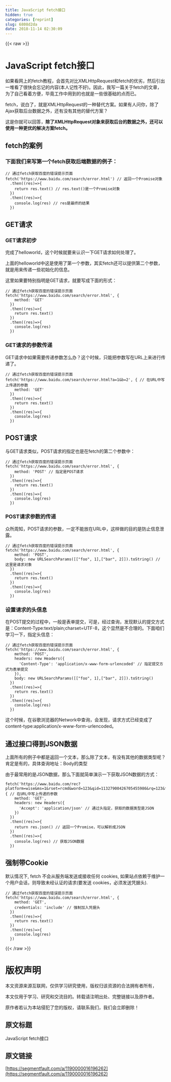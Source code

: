 ```yaml
---
title: JavaScript fetch接口
hidden: true
categories: [reprint]
slug: 6808d2da
date: 2018-11-14 02:30:09
---
```


{{< raw >}}
<h1>JavaScript fetch&#x63A5;&#x53E3;</h1><p>&#x5982;&#x679C;&#x770B;&#x7F51;&#x4E0A;&#x7684;fetch&#x6559;&#x7A0B;&#xFF0C;&#x4F1A;&#x9996;&#x5148;&#x5BF9;&#x6BD4;XMLHttpRequest&#x548C;fetch&#x7684;&#x4F18;&#x52A3;&#xFF0C;&#x7136;&#x540E;&#x5F15;&#x51FA;&#x4E00;&#x5806;&#x770B;&#x4E86;&#x5F88;&#x5FEB;&#x4F1A;&#x5FD8;&#x8BB0;&#x7684;&#x5185;&#x5BB9;(&#x672C;&#x4EBA;&#x8BB0;&#x6027;&#x4E0D;&#x597D;)&#x3002;&#x56E0;&#x6B64;&#xFF0C;&#x6211;&#x5199;&#x4E00;&#x7BC7;&#x5173;&#x4E8E;fetch&#x7684;&#x6587;&#x7AE0;&#xFF0C;&#x4E3A;&#x4E86;&#x81EA;&#x5DF1;&#x770B;&#x7740;&#x65B9;&#x4FBF;&#xFF0C;&#x6BD5;&#x7ADF;&#x5DE5;&#x4F5C;&#x4E2D;&#x7528;&#x5230;&#x7684;&#x4E5F;&#x5C31;&#x662F;&#x4E00;&#x4E9B;&#x5F88;&#x57FA;&#x7840;&#x7684;&#x70B9;&#x800C;&#x5DF2;&#x3002;</p><p>fetch&#xFF0C;&#x8BF4;&#x767D;&#x4E86;&#xFF0C;&#x5C31;&#x662F;XMLHttpRequest&#x7684;&#x4E00;&#x79CD;&#x66FF;&#x4EE3;&#x65B9;&#x6848;&#x3002;&#x5982;&#x679C;&#x6709;&#x4EBA;&#x95EE;&#x4F60;&#xFF0C;&#x9664;&#x4E86;Ajax&#x83B7;&#x53D6;&#x540E;&#x53F0;&#x6570;&#x636E;&#x4E4B;&#x5916;&#xFF0C;&#x8FD8;&#x6709;&#x6CA1;&#x6709;&#x5176;&#x4ED6;&#x7684;&#x66FF;&#x4EE3;&#x65B9;&#x6848;&#xFF1F;</p><p>&#x8FD9;&#x662F;&#x4F60;&#x5C31;&#x53EF;&#x4EE5;&#x56DE;&#x7B54;&#xFF0C;<strong>&#x9664;&#x4E86;XMLHttpRequest&#x5BF9;&#x8C61;&#x6765;&#x83B7;&#x53D6;&#x540E;&#x53F0;&#x7684;&#x6570;&#x636E;&#x4E4B;&#x5916;&#xFF0C;&#x8FD8;&#x53EF;&#x4EE5;&#x4F7F;&#x7528;&#x4E00;&#x79CD;&#x66F4;&#x4F18;&#x7684;&#x89E3;&#x51B3;&#x65B9;&#x6848;fetch&#x3002;</strong></p><h2>fetch&#x7684;&#x6848;&#x4F8B;</h2><h3>&#x4E0B;&#x9762;&#x6211;&#x4EEC;&#x6765;&#x5199;&#x7B2C;&#x4E00;&#x4E2A;fetch&#x83B7;&#x53D6;&#x540E;&#x7AEF;&#x6570;&#x636E;&#x7684;&#x4F8B;&#x5B50;&#xFF1A;</h3><pre><code>// &#x901A;&#x8FC7;fetch&#x83B7;&#x53D6;&#x767E;&#x5EA6;&#x7684;&#x9519;&#x8BEF;&#x63D0;&#x793A;&#x9875;&#x9762;
fetch(&apos;https://www.baidu.com/search/error.html&apos;) // &#x8FD4;&#x56DE;&#x4E00;&#x4E2A;Promise&#x5BF9;&#x8C61;
  .then((res)=&gt;{
    return res.text() // res.text()&#x662F;&#x4E00;&#x4E2A;Promise&#x5BF9;&#x8C61;
  })
  .then((res)=&gt;{
    console.log(res) // res&#x662F;&#x6700;&#x7EC8;&#x7684;&#x7ED3;&#x679C;
  })
</code></pre><h2>GET&#x8BF7;&#x6C42;</h2><h3>GET&#x8BF7;&#x6C42;&#x521D;&#x6B65;</h3><p>&#x5B8C;&#x6210;&#x4E86;helloworld&#xFF0C;&#x8FD9;&#x4E2A;&#x65F6;&#x5019;&#x5C31;&#x8981;&#x6765;&#x8BA4;&#x8BC6;&#x4E00;&#x4E0B;GET&#x8BF7;&#x6C42;&#x5982;&#x4F55;&#x5904;&#x7406;&#x4E86;&#x3002;</p><p>&#x4E0A;&#x9762;&#x7684;helloworld&#x4E2D;&#x8FD9;&#x662F;&#x4F7F;&#x7528;&#x4E86;&#x7B2C;&#x4E00;&#x4E2A;&#x53C2;&#x6570;&#xFF0C;&#x5176;&#x5B9E;fetch&#x8FD8;&#x53EF;&#x4EE5;&#x63D0;&#x4F9B;&#x7B2C;&#x4E8C;&#x4E2A;&#x53C2;&#x6570;&#xFF0C;&#x5C31;&#x662F;&#x7528;&#x6765;&#x4F20;&#x9012;&#x4E00;&#x4E9B;&#x521D;&#x59CB;&#x5316;&#x7684;&#x4FE1;&#x606F;&#x3002;</p><p>&#x8FD9;&#x91CC;&#x5982;&#x679C;&#x8981;&#x7279;&#x522B;&#x6307;&#x660E;&#x662F;GET&#x8BF7;&#x6C42;&#xFF0C;&#x5C31;&#x8981;&#x5199;&#x6210;&#x4E0B;&#x9762;&#x7684;&#x5F62;&#x5F0F;&#xFF1A;</p><pre><code>// &#x901A;&#x8FC7;fetch&#x83B7;&#x53D6;&#x767E;&#x5EA6;&#x7684;&#x9519;&#x8BEF;&#x63D0;&#x793A;&#x9875;&#x9762;
fetch(&apos;https://www.baidu.com/search/error.html&apos;, {
    method: &apos;GET&apos;
  })
  .then((res)=&gt;{
    return res.text()
  })
  .then((res)=&gt;{
    console.log(res)
  })</code></pre><h3>GET&#x8BF7;&#x6C42;&#x7684;&#x53C2;&#x6570;&#x4F20;&#x9012;</h3><p>GET&#x8BF7;&#x6C42;&#x4E2D;&#x5982;&#x679C;&#x9700;&#x8981;&#x4F20;&#x9012;&#x53C2;&#x6570;&#x600E;&#x4E48;&#x529E;&#xFF1F;&#x8FD9;&#x4E2A;&#x65F6;&#x5019;&#xFF0C;&#x53EA;&#x80FD;&#x628A;&#x53C2;&#x6570;&#x5199;&#x5728;URL&#x4E0A;&#x6765;&#x8FDB;&#x884C;&#x4F20;&#x9012;&#x4E86;&#x3002;</p><pre><code>// &#x901A;&#x8FC7;fetch&#x83B7;&#x53D6;&#x767E;&#x5EA6;&#x7684;&#x9519;&#x8BEF;&#x63D0;&#x793A;&#x9875;&#x9762;
fetch(&apos;https://www.baidu.com/search/error.html?a=1&amp;b=2&apos;, { // &#x5728;URL&#x4E2D;&#x5199;&#x4E0A;&#x4F20;&#x9012;&#x7684;&#x53C2;&#x6570;
    method: &apos;GET&apos;
  })
  .then((res)=&gt;{
    return res.text()
  })
  .then((res)=&gt;{
    console.log(res)
  })</code></pre><h2>POST&#x8BF7;&#x6C42;</h2><p>&#x4E0E;GET&#x8BF7;&#x6C42;&#x7C7B;&#x4F3C;&#xFF0C;POST&#x8BF7;&#x6C42;&#x7684;&#x6307;&#x5B9A;&#x4E5F;&#x662F;&#x5728;fetch&#x7684;&#x7B2C;&#x4E8C;&#x4E2A;&#x53C2;&#x6570;&#x4E2D;&#xFF1A;</p><pre><code>// &#x901A;&#x8FC7;fetch&#x83B7;&#x53D6;&#x767E;&#x5EA6;&#x7684;&#x9519;&#x8BEF;&#x63D0;&#x793A;&#x9875;&#x9762;
fetch(&apos;https://www.baidu.com/search/error.html&apos;, {
    method: &apos;POST&apos; // &#x6307;&#x5B9A;&#x662F;POST&#x8BF7;&#x6C42;
  })
  .then((res)=&gt;{
    return res.text()
  })
  .then((res)=&gt;{
    console.log(res)
  })</code></pre><h3>POST&#x8BF7;&#x6C42;&#x53C2;&#x6570;&#x7684;&#x4F20;&#x9012;</h3><p>&#x4F17;&#x6240;&#x5468;&#x77E5;&#xFF0C;POST&#x8BF7;&#x6C42;&#x7684;&#x53C2;&#x6570;&#xFF0C;&#x4E00;&#x5B9A;&#x4E0D;&#x80FD;&#x653E;&#x5728;URL&#x4E2D;&#xFF0C;&#x8FD9;&#x6837;&#x505A;&#x7684;&#x76EE;&#x7684;&#x662F;&#x9632;&#x6B62;&#x4FE1;&#x606F;&#x6CC4;&#x9732;&#x3002;</p><pre><code>// &#x901A;&#x8FC7;fetch&#x83B7;&#x53D6;&#x767E;&#x5EA6;&#x7684;&#x9519;&#x8BEF;&#x63D0;&#x793A;&#x9875;&#x9762;
fetch(&apos;https://www.baidu.com/search/error.html&apos;, {
    method: &apos;POST&apos;,
    body: new URLSearchParams([[&quot;foo&quot;, 1],[&quot;bar&quot;, 2]]).toString() // &#x8FD9;&#x91CC;&#x662F;&#x8BF7;&#x6C42;&#x5BF9;&#x8C61;
  })
  .then((res)=&gt;{
    return res.text()
  })
  .then((res)=&gt;{
    console.log(res)
  })</code></pre><h3>&#x8BBE;&#x7F6E;&#x8BF7;&#x6C42;&#x7684;&#x5934;&#x4FE1;&#x606F;</h3><p>&#x5728;POST&#x63D0;&#x4EA4;&#x7684;&#x8FC7;&#x7A0B;&#x4E2D;&#xFF0C;&#x4E00;&#x822C;&#x662F;&#x8868;&#x5355;&#x63D0;&#x4EA4;&#xFF0C;&#x53EF;&#x662F;&#xFF0C;&#x7ECF;&#x8FC7;&#x67E5;&#x8BE2;&#xFF0C;&#x53D1;&#x73B0;&#x9ED8;&#x8BA4;&#x7684;&#x63D0;&#x4EA4;&#x65B9;&#x5F0F;&#x662F;&#xFF1A;Content-Type:text/plain;charset=UTF-8&#xFF0C;&#x8FD9;&#x4E2A;&#x663E;&#x7136;&#x662F;&#x4E0D;&#x5408;&#x7406;&#x7684;&#x3002;&#x4E0B;&#x9762;&#x54B1;&#x4EEC;&#x5B66;&#x4E60;&#x4E00;&#x4E0B;&#xFF0C;&#x6307;&#x5B9A;&#x5934;&#x4FE1;&#x606F;&#xFF1A;</p><pre><code>// &#x901A;&#x8FC7;fetch&#x83B7;&#x53D6;&#x767E;&#x5EA6;&#x7684;&#x9519;&#x8BEF;&#x63D0;&#x793A;&#x9875;&#x9762;
fetch(&apos;https://www.baidu.com/search/error.html&apos;, {
    method: &apos;POST&apos;,
    headers: new Headers({
      &apos;Content-Type&apos;: &apos;application/x-www-form-urlencoded&apos; // &#x6307;&#x5B9A;&#x63D0;&#x4EA4;&#x65B9;&#x5F0F;&#x4E3A;&#x8868;&#x5355;&#x63D0;&#x4EA4;
    }),
    body: new URLSearchParams([[&quot;foo&quot;, 1],[&quot;bar&quot;, 2]]).toString()
  })
  .then((res)=&gt;{
    return res.text()
  })
  .then((res)=&gt;{
    console.log(res)
  })</code></pre><p>&#x8FD9;&#x4E2A;&#x65F6;&#x5019;&#xFF0C;&#x5728;&#x8C37;&#x6B4C;&#x6D4F;&#x89C8;&#x5668;&#x7684;Network&#x4E2D;&#x67E5;&#x8BE2;&#xFF0C;&#x4F1A;&#x53D1;&#x73B0;&#xFF0C;&#x8BF7;&#x6C42;&#x65B9;&#x5F0F;&#x5DF2;&#x7ECF;&#x53D8;&#x6210;&#x4E86;content-type:application/x-www-form-urlencoded&#x3002;</p><h2>&#x901A;&#x8FC7;&#x63A5;&#x53E3;&#x5F97;&#x5230;JSON&#x6570;&#x636E;</h2><p>&#x4E0A;&#x9762;&#x6240;&#x6709;&#x7684;&#x4F8B;&#x5B50;&#x4E2D;&#x90FD;&#x662F;&#x8FD4;&#x56DE;&#x4E00;&#x4E2A;&#x6587;&#x672C;&#xFF0C;&#x90A3;&#x4E48;&#x9664;&#x4E86;&#x6587;&#x672C;&#xFF0C;&#x6709;&#x6CA1;&#x6709;&#x5176;&#x4ED6;&#x7684;&#x6570;&#x636E;&#x7C7B;&#x578B;&#x5462;&#xFF1F;&#x80AF;&#x5B9A;&#x662F;&#x6709;&#x7684;&#xFF0C;&#x5177;&#x4F53;&#x67E5;&#x8BE2;&#x5730;&#x5740;&#xFF1A;Body&#x7684;&#x7C7B;&#x578B;</p><p>&#x7531;&#x4E8E;&#x6700;&#x5E38;&#x7528;&#x7684;&#x662F;JSON&#x6570;&#x636E;&#xFF0C;&#x90A3;&#x4E48;&#x4E0B;&#x9762;&#x5C31;&#x7B80;&#x5355;&#x6F14;&#x793A;&#x4E00;&#x4E0B;&#x83B7;&#x53D6;JSON&#x6570;&#x636E;&#x7684;&#x65B9;&#x5F0F;&#xFF1A;</p><pre><code>fetch(&apos;https://www.baidu.com/rec?platform=wise&amp;ms=1&amp;rset=rcmd&amp;word=123&amp;qid=11327900426705455986&amp;rq=123&amp;from=844b&amp;baiduid=A1D0B88941B30028C375C79CE5AC2E5E%3AFG%3D1&amp;tn=&amp;clientWidth=375&amp;t=1506826017369&amp;r=8255&apos;, { // &#x5728;URL&#x4E2D;&#x5199;&#x4E0A;&#x4F20;&#x9012;&#x7684;&#x53C2;&#x6570;
    method: &apos;GET&apos;,
    headers: new Headers({
      &apos;Accept&apos;: &apos;application/json&apos; // &#x901A;&#x8FC7;&#x5934;&#x6307;&#x5B9A;&#xFF0C;&#x83B7;&#x53D6;&#x7684;&#x6570;&#x636E;&#x7C7B;&#x578B;&#x662F;JSON
    })
  })
  .then((res)=&gt;{
    return res.json() // &#x8FD4;&#x56DE;&#x4E00;&#x4E2A;Promise&#xFF0C;&#x53EF;&#x4EE5;&#x89E3;&#x6790;&#x6210;JSON
  })
  .then((res)=&gt;{
    console.log(res) // &#x83B7;&#x53D6;JSON&#x6570;&#x636E;
  })</code></pre><h2>&#x5F3A;&#x5236;&#x5E26;Cookie</h2><p>&#x9ED8;&#x8BA4;&#x60C5;&#x51B5;&#x4E0B;, fetch &#x4E0D;&#x4F1A;&#x4ECE;&#x670D;&#x52A1;&#x7AEF;&#x53D1;&#x9001;&#x6216;&#x63A5;&#x6536;&#x4EFB;&#x4F55; cookies, &#x5982;&#x679C;&#x7AD9;&#x70B9;&#x4F9D;&#x8D56;&#x4E8E;&#x7EF4;&#x62A4;&#x4E00;&#x4E2A;&#x7528;&#x6237;&#x4F1A;&#x8BDD;&#xFF0C;&#x5219;&#x5BFC;&#x81F4;&#x672A;&#x7ECF;&#x8BA4;&#x8BC1;&#x7684;&#x8BF7;&#x6C42;(&#x8981;&#x53D1;&#x9001; cookies&#xFF0C;&#x5FC5;&#x987B;&#x53D1;&#x9001;&#x51ED;&#x636E;&#x5934;).</p><pre><code>// &#x901A;&#x8FC7;fetch&#x83B7;&#x53D6;&#x767E;&#x5EA6;&#x7684;&#x9519;&#x8BEF;&#x63D0;&#x793A;&#x9875;&#x9762;
fetch(&apos;https://www.baidu.com/search/error.html&apos;, {
    method: &apos;GET&apos;,
    credentials: &apos;include&apos; // &#x5F3A;&#x5236;&#x52A0;&#x5165;&#x51ED;&#x636E;&#x5934;
  })
  .then((res)=&gt;{
    return res.text()
  })
  .then((res)=&gt;{
    console.log(res)
  })</code></pre>
{{< /raw >}}

# 版权声明
本文资源来源互联网，仅供学习研究使用，版权归该资源的合法拥有者所有，

本文仅用于学习、研究和交流目的。转载请注明出处、完整链接以及原作者。 

原作者若认为本站侵犯了您的版权，请联系我们，我们会立即删除！

## 原文标题
JavaScript fetch接口

## 原文链接
[https://segmentfault.com/a/1190000016196262](https://segmentfault.com/a/1190000016196262)

